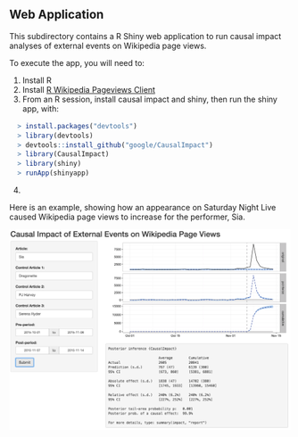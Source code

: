 ## Web Application

This subdirectory contains a R Shiny web application to run causal impact analyses of external events on Wikipedia page views.

To execute the app, you will need to:  
1. Install R  
2. Install [R Wikipedia Pageviews Client](https://github.com/Ironholds/pageviews)  
3. From an R session, install causal impact and shiny, then run the shiny app, with:  
```R
  > install.packages("devtools")
  > library(devtools)
  > devtools::install_github("google/CausalImpact")
  > library(CausalImpact)
  > library(shiny)
  > runApp(shinyapp)
```
4. 

Here is an example, showing how an appearance on Saturday Night Live caused Wikipedia page views to increase for the performer, Sia.

![screenshot](shinyapp.png)
